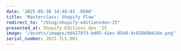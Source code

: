 ```yaml
---
date: '2025-05-30 14:40:03 -0500'
title: 'Masterclass: Shopify Flow'
redirect_to: "/blog/shopify-editionsdev-25"
presented_at: Shopify Editions.dev '25
image: "/assets/images/dd4278f3-bd05-41ec-85b8-4c82860bb16e.png"
serial_number: 2025.TLS.001
---
```

